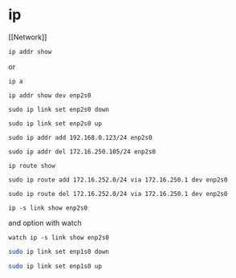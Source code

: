 # ip
[[Network]]

```
ip addr show
```
or 
```
ip a
```

```
ip addr show dev enp2s0
```

```
sudo ip link set enp2s0 down
```
```
sudo ip link set enp2s0 up
```

```
sudo ip addr add 192.168.0.123/24 enp2s0
```

```
sudo ip addr del 172.16.250.105/24 enp2s0
```
```
ip route show
```
```
sudo ip route add 172.16.252.0/24 via 172.16.250.1 dev enp2s0
```
```
sudo ip route del 172.16.252.0/24 via 172.16.250.1 dev enp2s0
```
```
ip -s link show enp2s0
```

and option with watch 

```
watch ip -s link show enp2s0
```

```bash
sudo ip link set enp1s0 down
```

```bash
sudo ip link set enp1s0 up
```